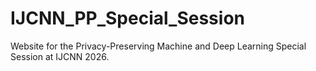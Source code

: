 # IJCNN_PP_Special_Session
Website for the Privacy-Preserving Machine and Deep Learning Special Session at IJCNN 2026.
